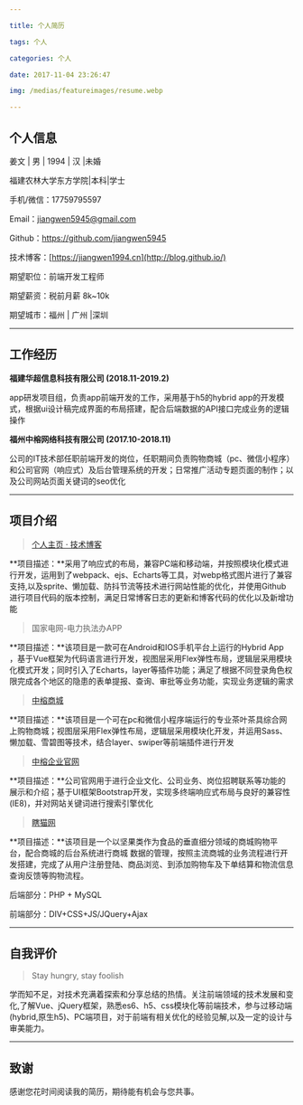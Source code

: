 ```yaml
---

title: 个人简历

tags: 个人

categories: 个人

date: 2017-11-04 23:26:47

img: /medias/featureimages/resume.webp

---
```


## 个人信息

姜文 | 男 | 1994 | 汉 |未婚

福建农林大学东方学院|本科|学士 

手机/微信：17759795597

Email：jiangwen5945@gmail.com

Github：https://github.com/jiangwen5945

技术博客：[https://jiangwen1994.cn](http://blog.github.io/) 

期望职位：前端开发工程师

期望薪资：税前月薪 8k~10k

期望城市：福州 | 广州 |深圳

---

## 工作经历

**福建华超信息科技有限公司 (2018.11-2019.2)**

app研发项目组，负责app前端开发的工作，采用基于h5的hybrid app的开发模式，根据ui设计稿完成界面的布局搭建，配合后端数据的API接口完成业务的逻辑操作




**福州中榕网络科技有限公司 (2017.10-2018.11)**

公司的IT技术部任职前端开发的岗位，任职期间负责购物商城（pc、微信小程序）和公司官网（响应式）及后台管理系统的开发；日常推广活动专题页面的制作；以及公司网站页面关键词的seo优化

---

## 项目介绍
> [个人主页 · 技术博客](https://jiangwen1994.cn)

**项目描述：**采用了响应式的布局，兼容PC端和移动端，并按照模块化模式进行开发，运用到了webpack、ejs、Echarts等工具，对webp格式图片进行了兼容支持,以及sprite、懒加载、防抖节流等技术进行网站性能的优化，并使用Github进行项目代码的版本控制，满足日常博客日志的更新和博客代码的优化以及新增功能

> 国家电网-电力执法办APP

**项目描述：**该项目是一款可在Android和IOS手机平台上运行的Hybrid App ，基于Vue框架为代码语言进行开发，视图层采用Flex弹性布局，逻辑层采用模块化模式开发；同时引入了Echarts，layer等插件功能；满足了根据不同登录角色权限完成各个地区的隐患的表单提报、查询、审批等业务功能，实现业务逻辑的需求

> [中榕商城](http://www.987tea.com/PC/Default)

**项目描述：**该项目是一个可在pc和微信小程序端运行的专业茶叶茶具综合网上购物商城；视图层采用Flex弹性布局，逻辑层采用模块化开发，并运用Sass、懒加载、雪碧图等技术，结合layer、swiper等前端插件进行开发

> [中榕企业官网](http://www.chinazooron.com)

**项目描述：**公司官网用于进行企业文化、公司业务、岗位招聘联系等功能的展示和介绍；基于UI框架Bootstrap开发，实现多终端响应式布局与良好的兼容性(IE8)，并对网站关键词进行搜索引擎优化

> [瞎猫网](https://xiamao.350427.com)

**项目描述：**该项目是一个以坚果类作为食品的垂直细分领域的商城购物平台，配合商城的后台系统进行商城  数据的管理，按照主流商城的业务流程进行开发搭建，完成了从用户注册登陆、商品浏览、到添加购物车及下单结算和物流信息查询反馈等购物流程。

后端部分：PHP + MySQL

前端部分：DIV+CSS+JS/JQuery+Ajax

---

## 自我评价

> Stay hungry, stay foolish

学而知不足，对技术充满着探索和分享总结的热情。关注前端领域的技术发展和变化,了解Vue、jQuery框架，熟悉es6、h5、css模块化等前端技术，参与过移动端(hybrid,原生h5)、PC端项目，对于前端有相关优化的经验见解,以及一定的设计与审美能力。

---

## 致谢

感谢您花时间阅读我的简历，期待能有机会与您共事。